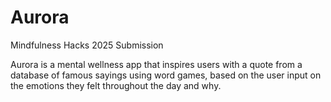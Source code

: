 # Aurora
Mindfulness Hacks 2025 Submission

Aurora is a mental wellness app that inspires users with a quote from a database of famous sayings using word games, based on the user input on the emotions they felt throughout the day and why.
